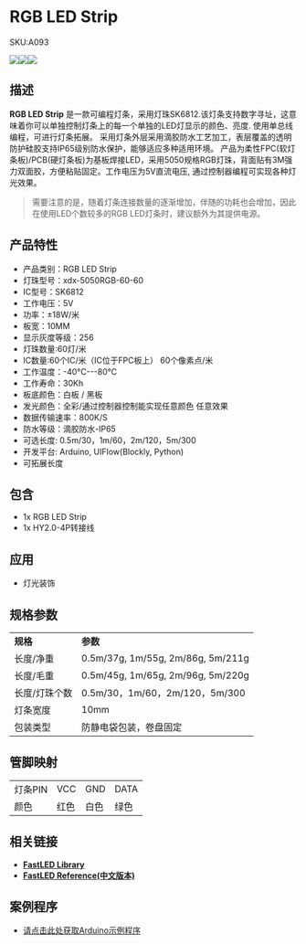 # RGB LED Strip

<el-tag effect="plain">SKU:A093</el-tag>

<div class="product_pic"><img src="assets/img/product_pics/unit/rgb_led_strip/rgb_led_strip_01.webp"><img src="assets/img/product_pics/unit/rgb_led_strip/rgb_led_strip_02.webp"><img src="assets/img/product_pics/unit/rgb_led_strip/rgb_led_strip_03.webp"></div>

## 描述

**RGB LED Strip** 是一款可编程灯条，采用灯珠SK6812.该灯条支持数字寻址，这意味着你可以单独控制灯条上的每一个单独的LED灯显示的颜色、亮度. 使用单总线编程，可进行灯条拓展。
采用灯条外层采用滴胶防水工艺加工，表层覆盖的透明防护硅胶支持IP65级别防水保护，能够适应多种适用环境。 产品为柔性FPC(软灯条板)/PCB(硬灯条板)为基板焊接LED，采用5050规格RGB灯珠，背面贴有3M强力双面胶，方便粘贴固定。工作电压为5V直流电压, 通过控制器编程可实现各种灯光效果。

>需要注意的是，随着灯条连接数量的逐渐增加，伴随的功耗也会增加，因此在使用LED个数较多的RGB LED灯条时，建议额外为其提供电源。

## 产品特性

- 产品类别：RGB LED Strip
- 灯珠型号：xdx-5050RGB-60-60
- IC型号：SK6812  
- 工作电压：5V
- 功率：±18W/米
- 板宽：10MM
- 显示灰度等级：256
- 灯珠数量:60灯/米
- IC数量:60个IC/米（IC位于FPC板上） 60个像素点/米
- 工作温度：-40°C---80°C
- 工作寿命：30Kh
- 板底颜色：白板 / 黑板
- 发光颜色：全彩/通过控制器控制能实现任意颜色 任意效果
- 数据传输速率：800K/S
- 防水等级：滴胶防水-IP65
- 可选长度: 0.5m/30，1m/60，2m/120，5m/300
- 开发平台: Arduino, UIFlow(Blockly, Python)
- 可拓展长度

## 包含

- 1x RGB LED Strip
- 1x HY2.0-4P转接线

## 应用

- 灯光装饰

## 规格参数

<table>
   <tr style="font-weight:bold">
      <td>规格</td>
      <td>参数</td>
   </tr>
   <tr>
      <td>长度/净重</td>
      <td>0.5m/37g, 1m/55g, 2m/86g, 5m/211g</td>
   </tr>
   <tr>
      <td>长度/毛重</td>
      <td>0.5m/45g, 1m/65g, 2m/96g, 5m/220g</td>
   </tr>
   <tr>
      <td>长度/灯珠个数</td>
      <td>0.5m/30，1m/60，2m/120，5m/300</td>
   </tr>
   <tr>
      <td>灯条宽度</td>
      <td>10mm</td>
   </tr>
   <tr>
      <td>包装类型</td>
      <td>防静电袋包装，卷盘固定</td>
   </tr>
 </table>

 
## 管脚映射

<table>
 <tr><td>灯条PIN</td><td>VCC</td><td>GND</td><td>DATA</td></tr>
 <tr><td>颜色</td><td>红色</td><td>白色</td><td>绿色</td></tr>
</table>

## 相关链接

- **[FastLED Library](https://github.com/FastLED/FastLED/wiki/Overview)**
- **[FastLED Reference(中文版本)](http://www.taichi-maker.com/homepage/reference-index/arduino-library-index/fastled-library/)**

## 案例程序

- [请点击此处获取Arduino示例程序](https://github.com/m5stack/M5Stack/tree/master/examples/Unit/RGB_LED_SK6812/display_rainbow)

<script>

   var purchase_link = 'https://m5stack.com/products/digital-rgb-led-weatherproof-strip-sk6812';

   anchor_search(purchase_link);
   scrollFunc();

</script>

